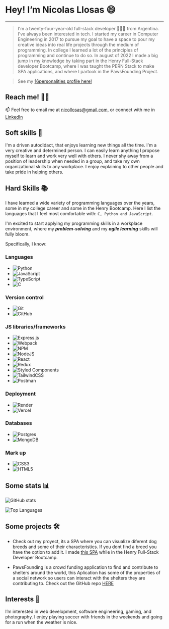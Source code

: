 
#  Hey! I’m Nicolas Llosas 😄

---

> I'm a twenty-four-year-old full-stack developer 👨🏽‍💻 from Argentina. I've always been interested in tech. I started my career in Computer Engineering in 2017 to pursue my goal to have a space to pour my creative ideas into real life projects through the medium of programming. In college I learned a lot of the principles of programming and continue to do so. In august of 2022 I made a big jump in my knowledge by taking part in the Henry Full-Stack developer Bootcamp, where I was taught the PERN Stack to make SPA applications, and where I partook in the PawsFounding Project.

> See my [16personalities profile here!](https://www.16personalities.com/profiles/078971bc5fdd6)

##  Reach me! ✍🏽

📫 Feel free to email me at nicollosas@gmail.com, or connect with me in [LinkedIn](https://www.linkedin.com/in/nico-llosas-fullstack-dev)

##  Soft skills 🥳

I'm a driven autodidact, that enjoys learning new things all the time. I'm a very creative and determined person. I can easily learn anything I propose myself to learn and work very well with others. I never shy away from a position of leadership when needed in a group, and take my own organizational skills to any workplace. I enjoy explaining to other people and take pride in helping others.

##  Hard Skills 📚

I have learned a wide variety of programming languages over the years, some in my college career and some in the Henry Bootcamp. Here I list the languages that I feel most comfortable with: `C, Python and JavaScript`.

I'm excited to start applying my programming skills in a workplace environment, where my ***problem-solving*** and my ***agile learning*** skills will fully bloom.

Specifically, I know:

###  Languages

- ![Python](https://img.shields.io/badge/python-3670A0?style=for-the-badge&logo=python&logoColor=ffdd54)
- ![JavaScript](https://img.shields.io/badge/javascript-%23323330.svg?style=for-the-badge&logo=javascript&logoColor=%23F7DF1E)
- ![TypeScript](https://img.shields.io/badge/typescript-%23007ACC.svg?style=for-the-badge&logo=typescript&logoColor=white)
- ![C](https://img.shields.io/badge/c-%2300599C.svg?style=for-the-badge&logo=c&logoColor=white)

###  Version control

- ![Git](https://img.shields.io/badge/git-%23F05033.svg?style=for-the-badge&logo=git&logoColor=white)
- ![GitHub](https://img.shields.io/badge/github-%23121011.svg?style=for-the-badge&logo=github&logoColor=white)

###  JS libraries/frameworks
- ![Express.js](https://img.shields.io/badge/express.js-%23404d59.svg?style=for-the-badge&logo=express&logoColor=%2361DAFB)
- ![Webpack](https://img.shields.io/badge/webpack-%238DD6F9.svg?style=for-the-badge&logo=webpack&logoColor=black)
- ![NPM](https://img.shields.io/badge/NPM-%23000000.svg?style=for-the-badge&logo=npm&logoColor=white)
- ![NodeJS](https://img.shields.io/badge/node.js-6DA55F?style=for-the-badge&logo=node.js&logoColor=white)
- ![React](https://img.shields.io/badge/react-%2320232a.svg?style=for-the-badge&logo=react&logoColor=%2361DAFB)
- ![Redux](https://img.shields.io/badge/redux-%23593d88.svg?style=for-the-badge&logo=redux&logoColor=white)
- ![Styled Components](https://img.shields.io/badge/styled--components-DB7093?style=for-the-badge&logo=styled-components&logoColor=white)
- ![TailwindCSS](https://img.shields.io/badge/tailwindcss-%2338B2AC.svg?style=for-the-badge&logo=tailwind-css&logoColor=white)
- ![Postman](https://img.shields.io/badge/Postman-FF6C37?style=for-the-badge&logo=postman&logoColor=white)

### Deployment 
- ![Render](https://img.shields.io/badge/Render-%46E3B7.svg?style=for-the-badge&logo=render&logoColor=white)
- ![Vercel](https://img.shields.io/badge/vercel-%23000000.svg?style=for-the-badge&logo=vercel&logoColor=white)

###  Databases
- ![Postgres](https://img.shields.io/badge/postgres-%23316192.svg?style=for-the-badge&logo=postgresql&logoColor=white)
- ![MongoDB](https://img.shields.io/badge/MongoDB-%234ea94b.svg?style=for-the-badge&logo=mongodb&logoColor=white)

###  Mark up
- ![CSS3](https://img.shields.io/badge/css3-%231572B6.svg?style=for-the-badge&logo=css3&logoColor=white)
- ![HTML5](https://img.shields.io/badge/html5-%23E34F26.svg?style=for-the-badge&logo=html5&logoColor=white)

##  Some stats 📊

![GitHub stats](https://github-readme-stats.vercel.app/api?username=nllosas&show_icons=true&theme=radical)

![Top Languages](https://github-readme-stats.vercel.app/api/top-langs/?username=nllosas&layout=compact&theme=radical)

##  Some projects 🛠️

- Check out my proyect, its a SPA where you can visualize diferent dog breeds and some of their characteristics. If you dont find a breed you have the option to add it. I made [this SPA](https://github.com/nllosas/PI-Henry) while in the Henry Full-Stack Developer Bootcamp.

- PawsFounding is a crowd funding application to find and contribute to shelters around the world, this Aplication has some of the properties of a social network so users can interact with the shelters they are contributing to. Check out the GitHub repo [HERE](https://github.com/nllosas/PF-Henry) 

##  Interests 👀

I’m interested in web development, software engineering, gaming, and photography. I enjoy playing soccer with friends in the weekends and going for a run when the weather is nice.
